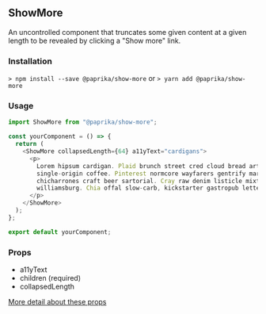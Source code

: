 ## ShowMore

An uncontrolled component that truncates some given content at a given length to be revealed by clicking a "Show more" link.

### Installation

`> npm install --save @paprika/show-more`
or
`> yarn add @paprika/show-more`

### Usage

```js
import ShowMore from "@paprika/show-more";

const yourComponent = () => {
  return (
    <ShowMore collapsedLength={64} a11yText="cardigans">
      <p>
        Lorem hipsum cardigan. Plaid brunch street cred cloud bread art party pickled, VHS fingerstache la croix paleo
        single-origin coffee. Pinterest normcore wayfarers gentrify marfa helvetica street art vegan. Wayfarers portland
        chicharrones craft beer sartorial. Cray raw denim listicle mixtape, pug farm-to-table tofu ennui whatever
        williamsburg. Chia offal slow-carb, kickstarter gastropub letterpress echo park mustache irony 90s.
      </p>
    </ShowMore>
  );
};

export default yourComponent;
```

### Props

- a11yText
- children (required)
- collapsedLength

[More detail about these props](https://github.com/acl-services/paprika/blob/master/packages/ShowMore/src/ShowMore.js)
